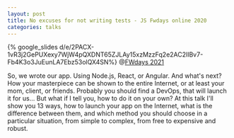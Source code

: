 ```yaml
---
layout: post
title: No excuses for not writing tests - JS Fwdays online 2020
categories: talks
---
```


{% google_slides d/e/2PACX-1vR3j2GePUXexy7WjW4pQXDNT65ZJLAy15xzMzzFq2e2AC2lIBv7-Fb4K3o3JuEunLA7Ebz53olQX4SN%}
@[FWdays 2021](https://fwdays.com/event/javascript-fwdays-2021)

So, we wrote our app. Using Node.js, React, or Angular. And what's next? How your masterpiece can be shown to the entire Internet, or at least your mom, client, or friends. Probably you should find a DevOps, that will launch it for us... But what if I tell you, how to do it on your own? At this talk I'll show you 13 ways, how to launch your app on the Internet, what is the difference between them, and which method you should choose in a particular situation, from simple to complex, from free to expensive and robust.
